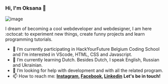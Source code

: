 ### Hi, I'm Oksana 👋 

![image](https://media.istockphoto.com/vectors/vector-flat-style-illustration-of-a-young-beautiful-woman-with-laptop-vector-id1174426173?k=6&m=1174426173&s=612x612&w=0&h=c4ADzc8gKCqvY4IiuCouvhGH59ySuRG_anqwCzAWvQ0=)

I dream of becoming a cool webdeveloper and webdesigner, I am here :octocat: to experiment new things, create funny projects and learn programming tutorials.

- 🔭 I’m currently participating in HackYourFuture Belgium Coding School and I'm interested in VScode, HTML, CSS and Javascript.
- 🌱 I’m currently learning Dutch. Besides Dutch, I speak English, Russian and Ukrainian.
- 🤔 I’m looking for help with development and with all the related program.
- 📫 How to reach me:
**[Instagram](https://www.instagram.com/shushullja/), [Facebook](https://www.facebook.com/profile.php?id=100001182892563), [Linkedin](https://www.linkedin.com/in/oksanashulha/)**
**Let's be in touch!**
